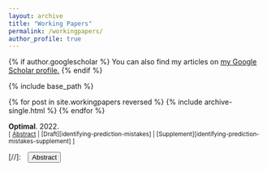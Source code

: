 ```yaml
---
layout: archive
title: "Working Papers"
permalink: /workingpapers/
author_profile: true
---
```


{% if author.googlescholar %}
 You can also find my articles on <u><a href="{{author.googlescholar}}">my Google Scholar profile</a>.</u>
{% endif %}

{% include base_path %}

{% for post in site.workingpapers reversed %}
  {% include archive-single.html %}
{% endfor %}

**Optimal**. 2022. <br/>
<small>[ <a href="#/" onclick="visib('identifying-prediction-mistakes')">Abstract</a> | [Draft][identifying-prediction-mistakes] | [Supplement][identifying-prediction-mistakes-supplement] ]</small>


<div id="identifying-prediction-mistakes" style="display: none; text-align: justify; line-height: 1.2" ><small>
optimal
</small><br><br/></div>
[//]:&emsp;<button onclick="visib('polariz')" class="btn btn--inverse btn--small">Abstract</button>

